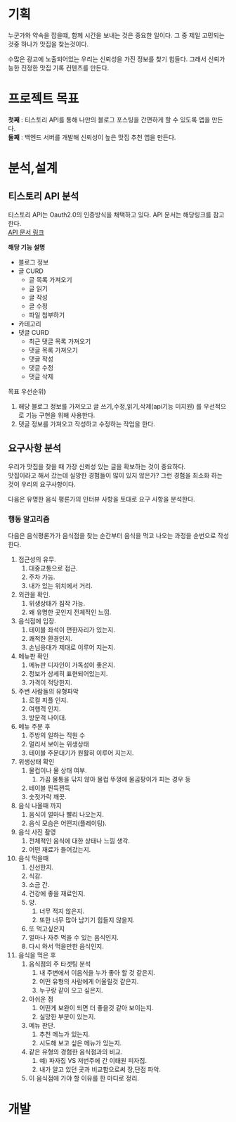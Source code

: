 # 기획

누군가와 약속을 잡을떄, 함께 시간을 보내는 것은 중요한 일이다. 그 중 제일 고민되는 것중 하나가 맛집을 찾는것이다.

수많은 광고에 노출되어있는 우리는 신뢰성을 가진 정보를 찾기 힘들다. 그래서 신뢰가능한 진정한 맛집 기록 컨텐츠를 만든다.

# 프로젝트 목표  
**첫째** : 티스토리 API를 통해 나만의 블로그 포스팅을 간편하게 할 수 있도록 앱을 만든다.  
**둘째** : 백엔드 서버를 개발해 신뢰성이 높은 맛집 추천 앱을 만든다.

# 분석,설계

## 티스토리 API 분석
티스토리 API는 Oauth2.0의 인증방식을 채택하고 있다.
API 문서는 해당링크를 참고한다.  
[API 문서 링크](https://tistory.github.io/document-tistory-apis/)

**해당 기능 설명**  
- 블로그 정보
- 글 CURD
  - 글 목록 가져오기
  - 글 읽기
  - 글 작성
  - 글 수정
  - 파일 첨부하기
- 카테고리
- 댓글 CURD
  - 최근 댓글 목록 가져오기
  - 댓글 목록 가져오기
  - 댓글 작성
  - 댓글 수정
  - 댓글 삭제

목표 우선순위)  
1. 해당 블로그 정보를 가져오고 글 쓰기,수정,읽기,삭제(api기능 미지원) 를 우선적으로 기능 구현을 위해 사용한다.
2. 댓글 정보를 가져오고 작성하고 수정하는 작업을 한다.


## 요구사항 분석

우리가 맛집을 찾을 때 가장 신뢰성 있는 글을 확보하는 것이 중요하다.   
맛집이라고 해서 갔는데 실망한 경험들이 많이 있지 않은가? 그런 경험을 최소화 하는 것이 우리의 요구사항이다.  

다음은 유명한 음식 평론가의 인터뷰 사항을 토대로 요구 사항을 분석한다.


### **행동 알고리즘**
다음은 음식평론가가 음식점을 찾는 순간부터 음식을 먹고 나오는 과정을 순번으로 작성한다.
1. 접근성의 유무.
   1. 대중교통으로 접근.
   2. 주차 가능.
   3. 내가 있는 위치에서 거리.
2. 외관을 확인.
   1. 위생상태가 짐작 가능.
   2. 왜 유명한 곳인지 전체적인 느낌.
3. 음식점에 입장.
   1. 테이블 좌석이 편한자리가 있는지.
   2. 쾌적한 환경인지.
   3. 손님응대가 제대로 이루어 지는지.
4. 메뉴판 확인
   1. 메뉴판 디자인이 가독성이 좋은지.
   2. 정보가 상세히 표현되어있는지.
   3. 가격이 적당한지.
5. 주변 사람들의 유형파악
   1. 로컬 피플 인지.
   2. 여행객 인지.
   3. 방문객 나이대.
6. 메뉴 주문 후
   1. 주방의 일하는 직원 수
   2. 멀리서 보이는 위생상태
   3. 테이블 주문대기가 원활히 이루어 지는지.
7. 위생상태 확인
   1. 물컵이나 물 상태 여부.
      1. 가끔 물통을 닦지 않아 물컵 뚜껑에 물곰팡이가 피는 경우 등
   2. 테이블 찐득찐득
   3. 숫젓가락 깨끗.
8. 음식 나올때 까지
   1. 음식이 얼마나 빨리 나오는지.
   2. 음식 모습은 어떤지(플레이팅).
9. 음식 사진 촬영
   1. 전체적인 음식에 대한 상태나 느낌 생각.
   2. 어떤 재료가 들어갔는지.
10. 음식 먹을때
    1. 신선한지.
    2. 식감.
    3. 소금 간.
    4. 건강에 좋을 재료인지.
    5. 양.
       1. 너무 적지 않은지.
       2. 또한 너무 많아 남기기 힘들지 않을지.
    6. 또 먹고싶은지
    7. 얼마나 자주 먹을 수 있는 음식인지.
    8. 다시 와서 먹을만한 음식인지.
11. 음식을 먹은 후
    1. 음식점의 주 타겟팅 분석
       1. 내 주변에서 이음식을 누가 좋아 할 것 같은지.
       2. 어떤 유형의 사람에게 어울릴것 같은지.
       3. 누구랑 같이 오고 싶은지.
    2. 아쉬운 점
       1. 어떤게 보완이 되면 더 좋을것 같아 보이는지.
       2. 실망한 부분이 있는지.
    3. 메뉴 판단.
       1. 추천 메뉴가 있는지.
       2. 시도해 보고 싶은 메뉴가 있는지.
    4. 같은 유형의 경험한 음식점과의 비교.
       1. 예) 파자집 VS 저번주에 간 이태원 피자집.
       2. 내가 알고 있던 곳과 비교함으로써 장,단점 파악.
    5. 이 음식점에 가야 할 이유를 한 마디로 정리.

# 개발